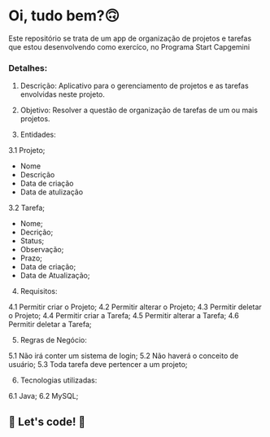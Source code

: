 # Oi, tudo bem?🙃

Este repositório se trata de um app de organização de projetos e tarefas que estou desenvolvendo como exercíco, no Programa Start Capgemini


### Detalhes:

1. Descrição: Aplicativo para o gerenciamento de projetos e as tarefas envolvidas neste projeto.

2. Objetivo: Resolver a questão de organização de tarefas de um ou mais projetos.

3. Entidades:

3.1 Projeto;
- Nome
- Descrição
- Data de criação
- Data de atulização

3.2 Tarefa;
- Nome;
- Decrição;
- Status;
- Observação;
- Prazo;
- Data de criação;
- Data de Atualização;

4. Requisitos:

4.1 Permitir criar o Projeto;
4.2 Permitir alterar o Projeto;
4.3 Permitir deletar o Projeto;
4.4 Permitir criar a Tarefa;
4.5 Permitir alterar a Tarefa;
4.6 Permitir deletar a Tarefa;

5. Regras de Negócio:

5.1 Não irá conter um sistema de login;
5.2 Não haverá o conceito de usuário;
5.3 Toda tarefa deve pertencer a um projeto;

6. Tecnologias utilizadas:

6.1 Java;
6.2 MySQL;

## 🚀 Let's code! 🚀

